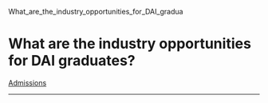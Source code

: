 What_are_the_industry_opportunities_for_DAI_gradua



What are the industry opportunities for DAI graduates?
======================================================

[Admissions](https://www.sutd.edu.sg/dai/tag/admissions/)

---

